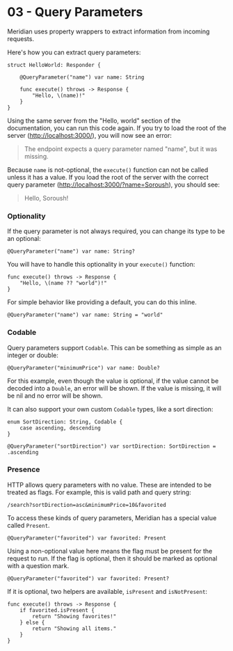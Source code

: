 # 03 - Query Parameters

Meridian uses property wrappers to extract information from incoming requests.

Here's how you can extract query parameters:

    struct HelloWorld: Responder {
    
        @QueryParameter("name") var name: String
    
        func execute() throws -> Response {
            "Hello, \(name)!"
        }
    }

Using the same server from the "Hello, world" section of the documentation, you can run this code again. If you try to load the root of the server ([http://localhost:3000/](http://localhost:3000/)), you will now see an error:

> The endpoint expects a query parameter named "name", but it was missing.

Because `name` is not-optional, the `execute()` function can not be called unless it has a value. If you load the root of the server with the correct query parameter ([http://localhost:3000/?name=Soroush](http://localhost:3000/?name=Soroush)), you should see:

> Hello, Soroush!

### Optionality

If the query parameter is not always required, you can change its type to be an optional:

    @QueryParameter("name") var name: String?

You will have to handle this optionality in your `execute()` function:

    func execute() throws -> Response {
        "Hello, \(name ?? "world")!"
    }

For simple behavior like providing a default, you can do this inline. 

    @QueryParameter("name") var name: String = "world"

### Codable

Query parameters support `Codable`. This can be something as simple as an integer or double:

    @QueryParameter("minimumPrice") var name: Double?

For this example, even though the value is optional, if the value cannot be decoded into a `Double`, an error will be shown. If the value is missing, it will be nil and no error will be shown.

It can also support your own custom `Codable` types, like a sort direction:

    enum SortDirection: String, Codable {
        case ascending, descending
    }
    
    @QueryParameter("sortDirection") var sortDirection: SortDirection = .ascending

### Presence

HTTP allows query parameters with no value. These are intended to be treated as flags. For example, this is valid path and query string:

    /search?sortDirection=asc&minimumPrice=10&favorited

To access these kinds of query parameters, Meridian has a special value called `Present`.

    @QueryParameter("favorited") var favorited: Present

Using a non-optional value here means the flag must be present for the request to run. If the flag is optional, then it should be marked as optional with a question mark.

    @QueryParameter("favorited") var favorited: Present?

If it is optional, two helpers are available, `isPresent` and `isNotPresent`:

    func execute() throws -> Response {
        if favorited.isPresent {
            return "Showing favorites!"
        } else {
            return "Showing all items."
        }
    }
